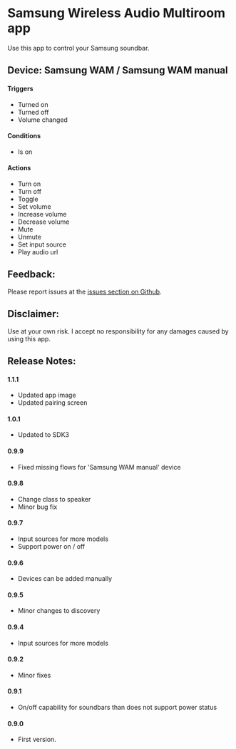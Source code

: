# Samsung Wireless Audio Multiroom app

Use this app to control your Samsung soundbar.

## Device: Samsung WAM / Samsung WAM manual

#### Triggers

- Turned on
- Turned off
- Volume changed

#### Conditions

- Is on

#### Actions

- Turn on
- Turn off
- Toggle
- Set volume
- Increase volume
- Decrease volume
- Mute
- Unmute
- Set input source
- Play audio url

## Feedback:

Please report issues at the [issues section on Github](https://github.com/balmli/com.samsung.wam/issues).

## Disclaimer:

Use at your own risk. I accept no responsibility for any damages caused by using this app.

## Release Notes:

#### 1.1.1

- Updated app image
- Updated pairing screen

#### 1.0.1

- Updated to SDK3

#### 0.9.9

- Fixed missing flows for 'Samsung WAM manual' device

#### 0.9.8

- Change class to speaker
- Minor bug fix

#### 0.9.7

- Input sources for more models
- Support power on / off

#### 0.9.6

- Devices can be added manually

#### 0.9.5

- Minor changes to discovery

#### 0.9.4

- Input sources for more models

#### 0.9.2

- Minor fixes

#### 0.9.1

- On/off capability for soundbars than does not support power status

#### 0.9.0

- First version.
